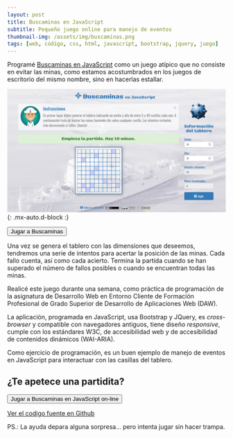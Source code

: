 ```yaml
---
layout: post
title: Buscaminas en JavaScript
subtitle: Pequeño juego online para manejo de eventos
thumbnail-img: /assets/img/buscaminas.png
tags: [web, código, css, html, javascript, bootstrap, jquery, juego]
---
```

Programé [Buscaminas en JavaScript](https://javguerra.github.io/Buscaminas-en-JavaScript/index.html) como un juego atípico que no consiste en evitar las minas, como estamos acostumbrados en los juegos de escritorio del mismo nombre, sino en hacerlas estallar.

![Buscaminas](/assets/img/buscaminas.png){: .mx-auto.d-block :}

[<button class="btn btn-info" style="font-family:Arial, Helvetica, sans-serif;">Jugar a Buscaminas</button>](https://javguerra.github.io/Buscaminas-en-JavaScript/index.html)

Una vez se genera el tablero con las dimensiones que deseemos, tendremos una serie de intentos para acertar la posición de las minas. Cada fallo cuenta, así como cada acierto. Termina la partida cuando se han superado el número de fallos posibles o cuando se encuentran todas las minas.

Realicé este juego durante una semana, como práctica de programación de la asignatura de Desarrollo Web en Entorno Cliente de Formación Profesional de Grado Superior de Desarrollo de Aplicaciones Web (DAW).

La aplicación, programada en JavaScript, usa Bootstrap y JQuery, es _cross-browser_ y compatible con navegadores antiguos, tiene diseño _responsive_, cumple con los estándares W3C, de accesibilidad web y de accesibilidad de contenidos dinámicos (WAI-ARIA).

Como ejercicio de programación, es un buen ejemplo de manejo de eventos en JavaScript para interactuar con las casillas del tablero.

## ¿Te apetece una partidita?

[<button class="btn btn-info" style="font-family:Arial, Helvetica, sans-serif;">Jugar a Buscaminas en JavaScript on-line</button>](https://javguerra.github.io/Buscaminas-en-JavaScript/index.html)  

[Ver el codigo fuente en Github](https://github.com/JavGuerra/Buscaminas-en-JavaScript)  

PS.: La ayuda depara alguna sorpresa... pero intenta jugar sin hacer trampa.

